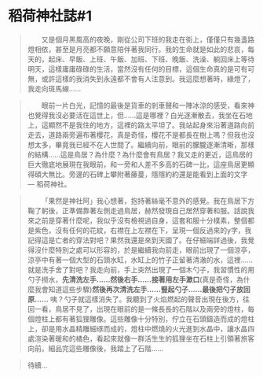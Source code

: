 # 稻荷神社誌#1

> &emsp;&emsp;又是個月黑風高的夜晚，剛從公司下班的我走在街上，僅僅只有幾盞路燈相依，甚至是月亮都不願意陪伴著我同行。我的生命就是如此的悲哀，每天的，起床、早飯、上班、午飯、加班、下班、晚飯、洗澡、躺回床上等待明天，這樣庸庸碌碌的生活，當然沒有任何的目標，這個生命真的是可有可無，或許這樣的我消失到永遠都不會有人注意到。我這麼想著時，綠燈了，我走向斑馬線......

> &emsp;&emsp;眼前一片白光，記憶的最後是貨車的剎車聲和一陣冰涼的感受，看來神也覺得我沒必要活在這世上，但......這是哪裡？白光逐漸散去，我坐在石地上，這顯然不是我住的地方，這裡的路太平坦了。我站起身來沿著道路向前走去，道路兩旁遍布著櫻花，真是奇怪，櫻花不是都長在樹上嗎？但我也沒想太多，畢竟我已經不在人世間了。繼續向前，眼前的朦朧逐漸清晰，那樣的結構......這是鳥居？為什麼？為什麼會有鳥居？我又走的更近，這鳥居的巨大徹底地展現在我眼前，和一旁和人差不多高的石碑一比，這座鳥居更顯得碩大無比。旁邊的石碑上攀附著藤蔓，隱隱約約還是能看到上面的文字 — 稻荷神社。

> &emsp;&emsp;「果然是神社阿」我心想著，抱持著絲毫不意外的感覺。我在鳥居下方鞠了躬後，正準備靠著左側走過鳥居，赫然發現自己居然穿著和服。話說我來之前是穿著什麼呢，我似乎沒有檢視過自身，這套和服十分樸素，整個都是紫色，沒有任何的花紋，右襟在上左襟在下，呈現一個反過來的y字，我記得這是亡者的穿法對吧？果然我還是來到天國了。在仔細端詳過後，我覺得沒什麼特別之處可以形容的，於是繼續我向前走，眼前出現了一個涼亭，涼亭中有著一個大型的石頭水缸，水缸上的竹子正留著清澈的水，這裡......就是洗手舍了對吧？我走向前，手上突然出現了一個木勺子，我習慣性的用勺子撈水，**先清洗左手......然後右手......接著用左手漱口**(真是奇怪，為什麼我會知道這些步驟)**然後再次清洗左手......豎起勺子......最後把勺子放回原......** 咦？勺子就這樣消失了。我聽到了火焰燃起的聲音出現在後方，往回一看，鳥居不見了，出現在眼前的是一條長長的石階以及兩旁的燈柱，每個燈柱上都有著狐狸雕像。這些雕像十分特別，佇立在石頭鑄造而成的燈柱上，卻是用水晶精雕細琢而成的，燈柱中燃燒的火光進到水晶中，讓水晶四處渲染著暖和的橘色，看起來就像一群活生生的狐狸坐在石柱上引領著旅客向前。細品完這些雕像後，我踏上了石階......

>  待續...	
